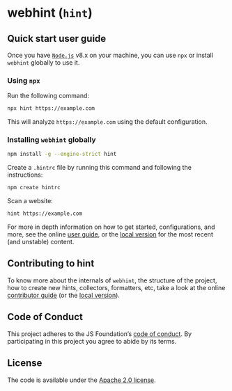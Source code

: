 # webhint (`hint`)

## Quick start user guide

Once you have [`Node.js`](https://nodejs.org/en/download/current/)
v8.x on your machine, you can use `npx` or install `webhint` globally
to use it.

### Using `npx`

Run the following command:

```bash
npx hint https://example.com
```

This will analyze `https://example.com` using the default configuration.

### Installing `webhint` globally

```bash
npm install -g --engine-strict hint
```

Create a `.hintrc` file by running this command and following the
instructions:

```bash
npm create hintrc
```

Scan a website:

```bash
hint https://example.com
```

For more in depth information on how to get started, configurations,
and more, see the online [user guide](https://webhint.io/docs/user-guide/),
or the [local version](./docs/user-guide/index.md)
for the most recent (and unstable) content.

## Contributing to hint

To know more about the internals of `webhint`, the structure of the
project, how to create new hints, collectors, formatters, etc, take a
look at the online [contributor
guide](https://webhint.io/docs/contributor-guide/) (or the [local
version](./docs/contributor-guide/index.md)).

## Code of Conduct

This project adheres to the JS Foundation’s [code of
conduct](https://js.foundation/community/code-of-conduct).
By participating in this project you agree to abide by its terms.

## License

The code is available under the [Apache 2.0 license](LICENSE.txt).
